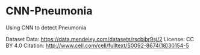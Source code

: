# CNN-Pneumonia
 Using CNN to detect Pneumonia
  
 Dataset
 Data: https://data.mendeley.com/datasets/rscbjbr9sj/2
 License: CC BY 4.0
 Citation: http://www.cell.com/cell/fulltext/S0092-8674(18)30154-5
